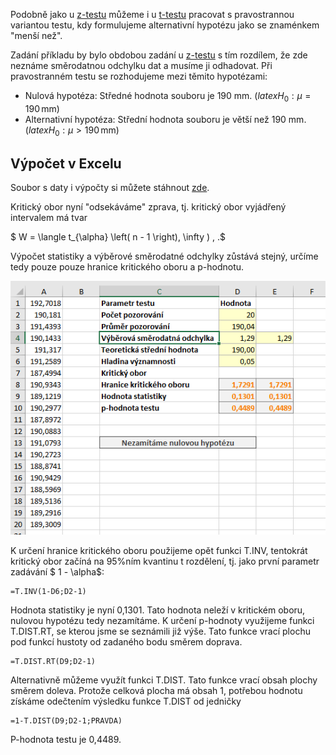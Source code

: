 Podobně jako u [z-testu](z_test.md) můžeme i u [t-testu](t_test.md) pracovat s pravostrannou variantou testu, kdy formulujeme alternativní hypotézu jako se znaménkem "menší než".

Zadání příkladu by bylo obdobou zadání u [z-testu](z_test_pravostranny.md) s tím rozdílem, že zde neznáme směrodatnou odchylku dat a musíme ji odhadovat. Při pravostranném testu se rozhodujeme mezi těmito hypotézami:

* Nulová hypotéza: Středné hodnota souboru je 190 mm. ($latex H_0: \mu = 190 \, \mathrm{mm}$)
* Alternativní hypotéza: Střední hodnota souboru je větší než 190 mm. ($latex H_0: \mu > 190 \, \mathrm{mm}$)

## Výpočet v Excelu

Soubor s daty i výpočty si můžete stáhnout [zde](media/t-test/t-test.xlsx).

Kritický obor nyní "odsekáváme" zprava, tj. kritický obor vyjádřený intervalem má tvar

$ W = \langle t_{\alpha} \left( n - 1 \right), \infty )  \, .$

Výpočet statistiky a výběrové směrodatné odchylky zůstává stejný, určíme tedy pouze pouze hranice kritického oboru a p-hodnotu.

![t-test data a výsledky prav](media/t-test-pravostranny/t-test-data-a-vysledky.png)

K určení hranice kritického oboru použijeme opět funkci T.INV, tentokrát kritický obor začíná na 95%ním kvantinu t rozdělení, tj. jako první parametr zadávání $ 1 - \alpha$:

```
=T.INV(1-D6;D2-1)
```

Hodnota statistiky je nyní 0,1301. Tato hodnota neleží v kritickém oboru, nulovou hypotézu tedy nezamítáme. K určení p-hodnoty využijeme funkci T.DIST.RT, se kterou jsme se seznámili již výše. Tato funkce vrací plochu pod funkcí hustoty od zadaného bodu směrem doprava.

```
=T.DIST.RT(D9;D2-1)
```

Alternativně můžeme využít funkci T.DIST. Tato funkce vrací obsah plochy směrem doleva. Protože celková plocha má obsah 1, potřebou hodnotu získáme odečtením výsledku funkce T.DIST od jedničky

```
=1-T.DIST(D9;D2-1;PRAVDA)
```

P-hodnota testu je 0,4489.

